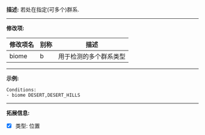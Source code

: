 **描述:** 若处在指定(可多个)群系.

---

**修改项:**

| 修改项名  | 别称           | 描述                      |
| --------- | -------------  | ------------------------- |
| biome     | b     | 用于检测的多个群系类型|

---

**示例:**

```
Conditions:
- biome DESERT,DESERT_HILLS
```

---

**拓展信息:**

- [x] 类型: 位置